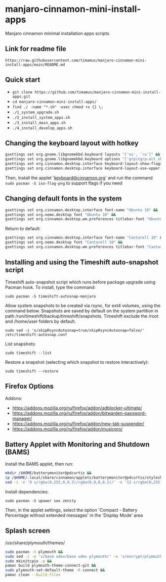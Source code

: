 # manjaro-cinnamon-mini-install-apps
Manjaro cinnamon minimal installation apps scripts

## Link for readme file

`https://raw.githubusercontent.com/timamus/manjaro-cinnamon-mini-install-apps/main/README.md`

## Quick start

- `git clone https://github.com/timamus/manjaro-cinnamon-mini-install-apps.git`
- `cd manjaro-cinnamon-mini-install-apps/`
- `find ./ -name "*.sh" -exec chmod +x {} \;`
- `./1_system_upgrade.sh`
- `./2_install_system_apps.sh`
- `./3_install_main_apps.sh`
- `./4_install_develop_apps.sh`

## Changing the keyboard layout with hotkey

```bash 
gsettings set org.gnome.libgnomekbd.keyboard layouts "['us', 'ru']" && 
gsettings set org.gnome.libgnomekbd.keyboard options "['grp\tgrp:alt_shift_toggle']" && 
gsettings set org.cinnamon.desktop.interface keyboard-layout-show-flags false && 
gsettings set org.cinnamon.desktop.interface keyboard-layout-use-upper true
```

Then, install the applet 'keyboard@cinnamon.org' and run the command `sudo pacman -S iso-flag-png` to support flags if you need

## Changing default fonts in the system

```bash
gsettings set org.cinnamon.desktop.interface font-name "Ubuntu 10" && 
gsettings set org.nemo.desktop font "Ubuntu 10" && 
gsettings set org.cinnamon.desktop.wm.preferences titlebar-font "Ubuntu Semi-Bold 10"
```

Return to default:

```bash
gsettings set org.cinnamon.desktop.interface font-name "Cantarell 10" && 
gsettings set org.nemo.desktop font "Cantarell 10" && 
gsettings set org.cinnamon.desktop.wm.preferences titlebar-font "Cantarell 10"
```

## Installing and using the Timeshift auto-snapshot script

Timeshift auto-snapshot script which runs before package upgrade using Pacman hook. To install, type the command:

`sudo pacman -S timeshift-autosnap-manjaro`

Allow system snapshots to be created via rsync, for ext4 volumes, using the command below. Snapshots are saved by default on the system partition in path /run/timeshift/backup/timeshift/snapshots. Timeshift exclude the /root and /home/user folders by default.

`sudo sed -i 's/skipRsyncAutosnap=true/skipRsyncAutosnap=false/' /etc/timeshift-autosnap.conf`

List snapshots:

`sudo timeshift --list`

Restore a snapshot (selecting which snapshot to restore interactively):

`sudo timeshift --restore`

## Firefox Options

Addons:

- https://addons.mozilla.org/ru/firefox/addon/adblocker-ultimate/
- https://addons.mozilla.org/ru/firefox/addon/bitwarden-password-manager/
- https://addons.mozilla.org/ru/firefox/addon/new-tab-suspender/
- https://addons.mozilla.org/ru/firefox/addon/musicpro/

## Battery Applet with Monitoring and Shutdown (BAMS)

Install the BAMS applet, then run:

```bash
mkdir /$HOME/batterymonitor@pdcurtis && 
cp /$HOME/.local/share/cinnamon/applets/batterymonitor@pdcurtis/stylesheet.css /$HOME/batterymonitor@pdcurtis && 
sed -i -e '9 s/rgba(0,255,0,0.3)/rgba(0,0,0,0.1)/' -e '13 s/rgba(0,255,0,0.5)/rgba(0,0,0,0.1)/' /$HOME/batterymonitor@pdcurtis/stylesheet.css
```

Install dependencies:

`sudo pacman -S upower sox zenity`

Then, in the applet settings, select the option 'Compact - Battery Percentage without extended messages' in the 'Display Mode' area

## Splash screen

/usr/share/plymouth/themes/

```bash
sudo pacman -S plymouth && 
sudo sed -i -e 's/base udev/base udev plymouth/' -e 's/encrypt/plymouth-encrypt/' /etc/mkinitcpio.conf && 
sudo mkinitcpio -p &&
pamac build plymouth-theme-connect-git && 
sudo plymouth-set-default-theme -R connect && 
pamac clean --build-files
```
